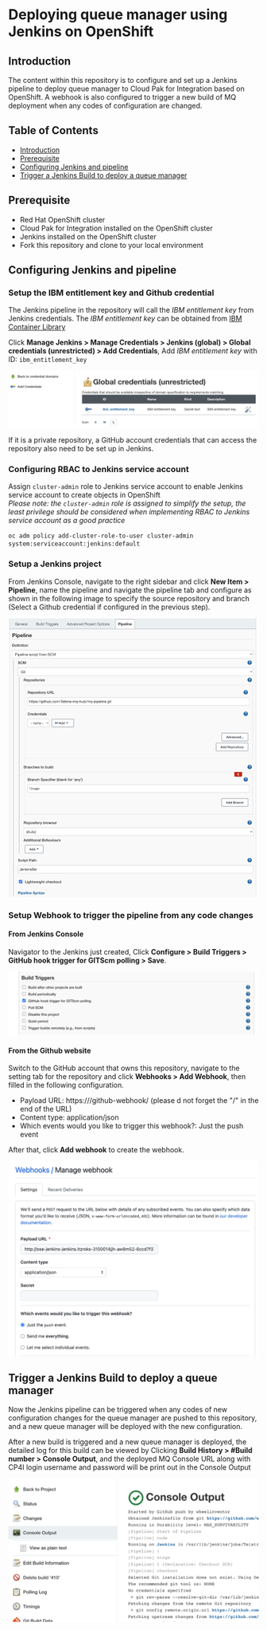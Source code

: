 # Deploying queue manager using Jenkins on OpenShift
## Introduction

The content within this repository is to configure and set up a Jenkins pipeline to deploy queue manager to Cloud Pak for Integration based on OpenShift. A webhook is also configured to trigger a new build of MQ deployment when any codes of configuration are changed.    

## Table of Contents

- [Introduction](https://github.com/Telstra-mq-hub/mq-pipeline#introduction)
- [Prerequisite](https://github.com/Telstra-mq-hub/mq-pipeline#prerequisite)
- [Configuring Jenkins and pipeline](https://github.com/Telstra-mq-hub/mq-pipeline#configuring-jenkins-and-pipeline) 
- [Trigger a Jenkins Build to deploy a queue manager](https://github.com/Telstra-mq-hub/mq-pipeline#trigger-a-jenkins-build-to-deploy-a-queue-manager)
## Prerequisite

- Red Hat OpenShift cluster
- Cloud Pak for Integration installed on the OpenShift cluster
- Jenkins installed on the OpenShift cluster
- Fork this repository and clone to your local environment
## Configuring Jenkins and pipeline 

### Setup the IBM entitlement key and Github credential

The Jenkins pipeline in the repository will call the *IBM entitlement key* from Jenkins credentials. The *IBM entitlement key* can be obtained from [IBM Container Library](https://myibm.ibm.com/products-services/containerlibrary)

Click **Manage Jenkins > Manage Credentials > Jenkins (global) > Global credentials (unrestricted) > Add Credentials**, Add *IBM entitlement key* with ID: `ibm_entitlement_key`

![Add IBM entitlement key as Jenkins credential](/assets/img/1.png "Add IBM entitlement key as Jenkins credential")

If it is a private repository, a GitHub account credentials that can access the repository also need to be set up in Jenkins.

### Configuring RBAC to Jenkins service account

Assign `cluster-admin` role to Jenkins service account to enable Jenkins service account to create objects in OpenShift  
 *Please note: the `cluster-admin` role is assigned to simplify the setup, the least privilege should be considered when implementing RBAC to Jenkins service account as a good practice*

    oc adm policy add-cluster-role-to-user cluster-admin system:serviceaccount:jenkins:default

### Setup a Jenkins project
From Jenkins Console, navigate to the right sidebar and click **New Item > Pipeline**, name the pipeline and navigate the pipeline tab and configure as shown in the following image to specify the source repository and branch (Select a Github credential if configured in the previous step). 

![Jenkins project configuration](/assets/img/2.png "Jenkins project configuration")

### Setup Webhook to trigger the pipeline from any code changes

#### From Jenkins Console
Navigator to the Jenkins just created, Click **Configure > Build Triggers > GitHub hook trigger for GITScm polling > Save**.

![Webhook configuration](/assets/img/3.png "Webhook configuration")

#### From the Github website
Switch to the GitHub account that owns this repository, navigate to the setting tab for the repository and click **Webhooks > Add Webhook**, then filled in the following configuration.

- Payload URL: https://<jenkins-route-hostname>/github-webhook/ (please d not forget the "/" in the end of the URL)
- Content type: application/json
- Which events would you like to trigger this webhook?: Just the push event

After that, click **Add webhook** to create the webhook.

![Github Webhook configuration](/assets/img/4.png "Github Webhook configuration")

## Trigger a Jenkins Build to deploy a queue manager

Now the Jenkins pipeline can be triggered when any codes of new configuration changes for the queue manager are pushed to this repository, and a new queue manager will be deployed with the new configuration.

After a new build is triggered and a new queue manager is deployed, the detailed log for this build can be viewed by Clicking **Build History > #Build number > Console Output**, and the deployed MQ Console URL along with CP4I login username and password will be print out in the Console Output

![Console Output](/assets/img/5.png "Console Output")